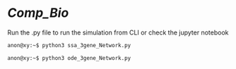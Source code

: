 # *Comp_Bio*
Run the .py file to run the simulation from CLI or check the jupyter notebook
```bash
anon@xy:~$ python3 ssa_3gene_Network.py
```
```bash
anon@xy:~$ python3 ode_3gene_Network.py
```
